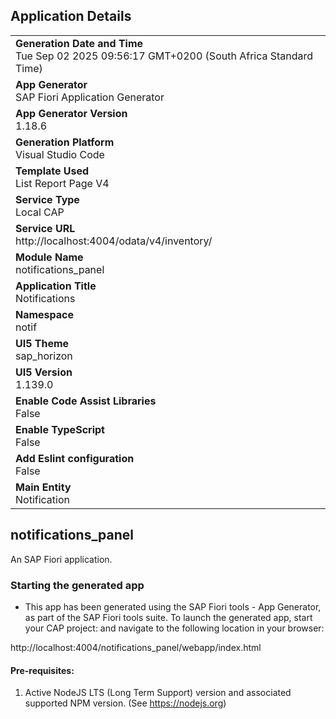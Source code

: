 ## Application Details
|               |
| ------------- |
|**Generation Date and Time**<br>Tue Sep 02 2025 09:56:17 GMT+0200 (South Africa Standard Time)|
|**App Generator**<br>SAP Fiori Application Generator|
|**App Generator Version**<br>1.18.6|
|**Generation Platform**<br>Visual Studio Code|
|**Template Used**<br>List Report Page V4|
|**Service Type**<br>Local CAP|
|**Service URL**<br>http://localhost:4004/odata/v4/inventory/|
|**Module Name**<br>notifications_panel|
|**Application Title**<br>Notifications|
|**Namespace**<br>notif|
|**UI5 Theme**<br>sap_horizon|
|**UI5 Version**<br>1.139.0|
|**Enable Code Assist Libraries**<br>False|
|**Enable TypeScript**<br>False|
|**Add Eslint configuration**<br>False|
|**Main Entity**<br>Notification|

## notifications_panel

An SAP Fiori application.

### Starting the generated app

-   This app has been generated using the SAP Fiori tools - App Generator, as part of the SAP Fiori tools suite.  To launch the generated app, start your CAP project:  and navigate to the following location in your browser:

http://localhost:4004/notifications_panel/webapp/index.html

#### Pre-requisites:

1. Active NodeJS LTS (Long Term Support) version and associated supported NPM version.  (See https://nodejs.org)


